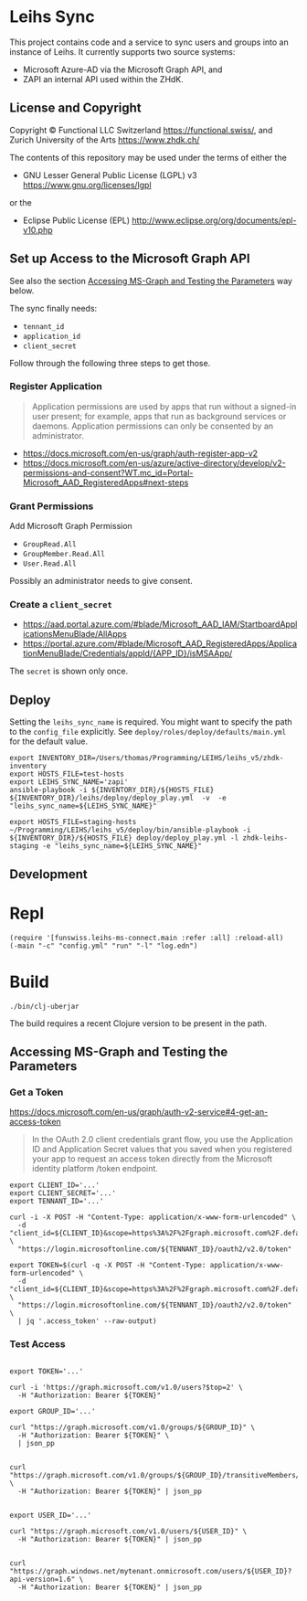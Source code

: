 Leihs Sync
==========

This project contains code and a service to sync users and groups into an
instance of Leihs. It currently supports two source systems:

* Microsoft Azure-AD via the Microsoft Graph API, and
* ZAPI an internal API used within the ZHdK.

License and Copyright
---------------------

Copyright ©
Functional LLC Switzerland https://functional.swiss/, and
Zurich University of the Arts https://www.zhdk.ch/

The contents of this repository may be used under the terms of either the

* GNU Lesser General Public License (LGPL) v3 https://www.gnu.org/licenses/lgpl

or the

* Eclipse Public License (EPL) http://www.eclipse.org/org/documents/epl-v10.php


Set up Access to the Microsoft Graph API
----------------------------------------

See also the section
[Accessing MS-Graph and Testing the Parameters](#accessing-ms-graph-and-testing-the-parameters)
way below.

The sync finally needs:

* `tennant_id`
* `application_id`
* `client_secret`

Follow through the following three steps to get those.


### Register Application


> Application permissions are used by apps that run without a signed-in user
  present; for example, apps that run as background services or daemons.
  Application permissions can only be consented by an administrator.

* https://docs.microsoft.com/en-us/graph/auth-register-app-v2
* https://docs.microsoft.com/en-us/azure/active-directory/develop/v2-permissions-and-consent?WT.mc_id=Portal-Microsoft_AAD_RegisteredApps#next-steps


### Grant Permissions

Add Microsoft Graph Permission

* `GroupRead.All`
* `GroupMember.Read.All`
* `User.Read.All`

Possibly an administrator needs to give consent.


### Create a `client_secret`

* https://aad.portal.azure.com/#blade/Microsoft_AAD_IAM/StartboardApplicationsMenuBlade/AllApps
* https://portal.azure.com/#blade/Microsoft_AAD_RegisteredApps/ApplicationMenuBlade/Credentials/appId/{APP_ID}/isMSAApp/

The `secret` is shown only once.


Deploy
------

Setting the `leihs_sync_name` is required.  You might want to specify the path
to the `config_file` explicitly.  See `deploy/roles/deploy/defaults/main.yml`
for the default value.

```
export INVENTORY_DIR=/Users/thomas/Programming/LEIHS/leihs_v5/zhdk-inventory
export HOSTS_FILE=test-hosts
export LEIHS_SYNC_NAME='zapi'
ansible-playbook -i ${INVENTORY_DIR}/${HOSTS_FILE} ${INVENTORY_DIR}/leihs/deploy/deploy_play.yml  -v  -e "leihs_sync_name=${LEIHS_SYNC_NAME}"
```


```
export HOSTS_FILE=staging-hosts
~/Programming/LEIHS/leihs_v5/deploy/bin/ansible-playbook -i ${INVENTORY_DIR}/${HOSTS_FILE} deploy/deploy_play.yml -l zhdk-leihs-staging -e "leihs_sync_name=${LEIHS_SYNC_NAME}"
```


Development
-----------

# Repl

    (require '[funswiss.leihs-ms-connect.main :refer :all] :reload-all)
    (-main "-c" "config.yml" "run" "-l" "log.edn")

# Build

    ./bin/clj-uberjar

The build requires a recent Clojure version to be present in the path.



Accessing MS-Graph and Testing the Parameters
---------------------------------------------

### Get a Token

https://docs.microsoft.com/en-us/graph/auth-v2-service#4-get-an-access-token

> In the OAuth 2.0 client credentials grant flow, you use the Application ID
  and Application Secret values that you saved when you registered your app to
  request an access token directly from the Microsoft identity platform /token
  endpoint.


```
export CLIENT_ID='...'
export CLIENT_SECRET='...'
export TENNANT_ID='...'
```

```
curl -i -X POST -H "Content-Type: application/x-www-form-urlencoded" \
  -d "client_id=${CLIENT_ID}&scope=https%3A%2F%2Fgraph.microsoft.com%2F.default&client_secret=${CLIENT_SECRET}&grant_type=client_credentials" \
  "https://login.microsoftonline.com/${TENNANT_ID}/oauth2/v2.0/token"
```



```
export TOKEN=$(curl -q -X POST -H "Content-Type: application/x-www-form-urlencoded" \
  -d "client_id=${CLIENT_ID}&scope=https%3A%2F%2Fgraph.microsoft.com%2F.default&client_secret=${CLIENT_SECRET}&grant_type=client_credentials" \
  "https://login.microsoftonline.com/${TENNANT_ID}/oauth2/v2.0/token" \
  | jq '.access_token' --raw-output)

```


### Test Access
```

export TOKEN='...'

curl -i 'https://graph.microsoft.com/v1.0/users?$top=2' \
  -H "Authorization: Bearer ${TOKEN}"

export GROUP_ID='...'

curl "https://graph.microsoft.com/v1.0/groups/${GROUP_ID}" \
  -H "Authorization: Bearer ${TOKEN}" \
  | json_pp


curl "https://graph.microsoft.com/v1.0/groups/${GROUP_ID}/transitiveMembers/microsoft.graph.user" \
  -H "Authorization: Bearer ${TOKEN}" | json_pp


export USER_ID='...'

curl "https://graph.microsoft.com/v1.0/users/${USER_ID}" \
  -H "Authorization: Bearer ${TOKEN}" | json_pp


curl "https://graph.windows.net/mytenant.onmicrosoft.com/users/${USER_ID}?api-version=1.6" \
  -H "Authorization: Bearer ${TOKEN}" | json_pp

```




